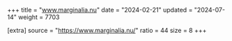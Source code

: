 +++
title = "www.marginalia.nu"
date = "2024-02-21"
updated = "2024-07-14"
weight = 7703

[extra]
source = "https://www.marginalia.nu/"
ratio = 44
size = 8
+++
